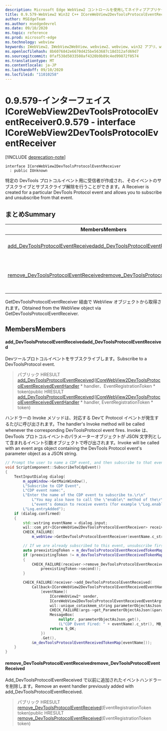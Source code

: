 ```yaml
---
description: Microsoft Edge WebView2 コントロールを使用してネイティブアプリケーションに web 技術 (HTML、CSS、JavaScript) を埋め込む
title: 0.9.579-WebView2 Win32 C++ ICoreWebView2DevToolsProtocolEventReceiver
author: MSEdgeTeam
ms.author: msedgedevrel
ms.date: 09/10/2020
ms.topic: reference
ms.prod: microsoft-edge
ms.technology: webview
keywords: IWebView2、IWebView2WebView、webview2、webview、win32 アプリ、win32、edge、ICoreWebView2、ICoreWebView2Controller、browser control、edge html、ICoreWebView2DevToolsProtocolEventReceiver
ms.openlocfilehash: 8b6076842e6670d425be563687c18d312afd69d7
ms.sourcegitcommit: 0faf538d5033508af4320b9b89c4ed99872f0574
ms.translationtype: MT
ms.contentlocale: ja-JP
ms.lasthandoff: 09/10/2020
ms.locfileid: "11010258"
---
```

# <span data-ttu-id="f72c9-104">0.9.579-インターフェイス ICoreWebView2DevToolsProtocolEventReceiver</span><span class="sxs-lookup"><span data-stu-id="f72c9-104">0.9.579 - interface ICoreWebView2DevToolsProtocolEventReceiver</span></span> 

[!INCLUDE [deprecation-note](../../includes/deprecation-note.md)]

```
interface ICoreWebView2DevToolsProtocolEventReceiver
  : public IUnknown
```

<span data-ttu-id="f72c9-105">特定の DevTools プロトコルイベント用に受信者が作成され、そのイベントのサブスクライブとサブスクライブ解除を行うことができます。</span><span class="sxs-lookup"><span data-stu-id="f72c9-105">A Receiver is created for a particular DevTools Protocol event and allows you to subscribe and unsubscribe from that event.</span></span>

## <span data-ttu-id="f72c9-106">まとめ</span><span class="sxs-lookup"><span data-stu-id="f72c9-106">Summary</span></span>

 <span data-ttu-id="f72c9-107">Members</span><span class="sxs-lookup"><span data-stu-id="f72c9-107">Members</span></span>                        | <span data-ttu-id="f72c9-108">説明</span><span class="sxs-lookup"><span data-stu-id="f72c9-108">Descriptions</span></span>
--------------------------------|---------------------------------------------
[<span data-ttu-id="f72c9-109">add_DevToolsProtocolEventReceived</span><span class="sxs-lookup"><span data-stu-id="f72c9-109">add_DevToolsProtocolEventReceived</span></span>](#add_devtoolsprotocoleventreceived) | <span data-ttu-id="f72c9-110">Devツールプロトコルイベントをサブスクライブします。</span><span class="sxs-lookup"><span data-stu-id="f72c9-110">Subscribe to a DevToolsProtocol event.</span></span>
[<span data-ttu-id="f72c9-111">remove_DevToolsProtocolEventReceived</span><span class="sxs-lookup"><span data-stu-id="f72c9-111">remove_DevToolsProtocolEventReceived</span></span>](#remove_devtoolsprotocoleventreceived) | <span data-ttu-id="f72c9-112">Add_DevToolsProtocolEventReceived で以前に追加されたイベントハンドラーを削除します。</span><span class="sxs-lookup"><span data-stu-id="f72c9-112">Remove an event handler previously added with add_DevToolsProtocolEventReceived.</span></span>

<span data-ttu-id="f72c9-113">GetDevToolsProtocolEventReceiver 経由で WebView オブジェクトから取得されます。</span><span class="sxs-lookup"><span data-stu-id="f72c9-113">Obtained from the WebView object via GetDevToolsProtocolEventReceiver.</span></span>

## <span data-ttu-id="f72c9-114">Members</span><span class="sxs-lookup"><span data-stu-id="f72c9-114">Members</span></span>

#### <span data-ttu-id="f72c9-115">add_DevToolsProtocolEventReceived</span><span class="sxs-lookup"><span data-stu-id="f72c9-115">add_DevToolsProtocolEventReceived</span></span> 

<span data-ttu-id="f72c9-116">Devツールプロトコルイベントをサブスクライブします。</span><span class="sxs-lookup"><span data-stu-id="f72c9-116">Subscribe to a DevToolsProtocol event.</span></span>

> <span data-ttu-id="f72c9-117">パブリック HRESULT [add_DevToolsProtocolEventReceived](#add_devtoolsprotocoleventreceived)([ICoreWebView2DevToolsProtocolEventReceivedEventHandler](icorewebview2devtoolsprotocoleventreceivedeventhandler.md) \* handler、EventRegistrationToken \* token)</span><span class="sxs-lookup"><span data-stu-id="f72c9-117">public HRESULT [add_DevToolsProtocolEventReceived](#add_devtoolsprotocoleventreceived)([ICoreWebView2DevToolsProtocolEventReceivedEventHandler](icorewebview2devtoolsprotocoleventreceivedeventhandler.md) \* handler, EventRegistrationToken \* token)</span></span>

<span data-ttu-id="f72c9-118">ハンドラーの Invoke メソッドは、対応する Devて Protocol イベントが発生するたびに呼び出されます。</span><span class="sxs-lookup"><span data-stu-id="f72c9-118">The handler's Invoke method will be called whenever the corresponding DevToolsProtocol event fires.</span></span> <span data-ttu-id="f72c9-119">Invoke は、DevTools プロトコルイベントのパラメーターオブジェクトが JSON 文字列として含まれるイベント引数オブジェクトで呼び出されます。</span><span class="sxs-lookup"><span data-stu-id="f72c9-119">Invoke will be called with an event args object containing the DevTools Protocol event's parameter object as a JSON string.</span></span>

```cpp
// Prompt the user to name a CDP event, and then subscribe to that event.
void ScriptComponent::SubscribeToCdpEvent()
{
    TextInputDialog dialog(
        m_appWindow->GetMainWindow(),
        L"Subscribe to CDP Event",
        L"CDP event name:",
        L"Enter the name of the CDP event to subscribe to.\r\n"
            L"You may also have to call the \"enable\" method of the\r\n"
            L"event's domain to receive events (for example \"Log.enable\").\r\n",
        L"Log.entryAdded");
    if (dialog.confirmed)
    {
        std::wstring eventName = dialog.input;
        wil::com_ptr<ICoreWebView2DevToolsProtocolEventReceiver> receiver;
        CHECK_FAILURE(
            m_webView->GetDevToolsProtocolEventReceiver(eventName.c_str(), &receiver));

        // If we are already subscribed to this event, unsubscribe first.
        auto preexistingToken = m_devToolsProtocolEventReceivedTokenMap.find(eventName);
        if (preexistingToken != m_devToolsProtocolEventReceivedTokenMap.end())
        {
            CHECK_FAILURE(receiver->remove_DevToolsProtocolEventReceived(
                preexistingToken->second));
        }

        CHECK_FAILURE(receiver->add_DevToolsProtocolEventReceived(
            Callback<ICoreWebView2DevToolsProtocolEventReceivedEventHandler>(
                [eventName](
                    ICoreWebView2* sender,
                    ICoreWebView2DevToolsProtocolEventReceivedEventArgs* args) -> HRESULT {
                    wil::unique_cotaskmem_string parameterObjectAsJson;
                    CHECK_FAILURE(args->get_ParameterObjectAsJson(&parameterObjectAsJson));
                    MessageBox(
                        nullptr, parameterObjectAsJson.get(),
                        (L"CDP Event Fired: " + eventName).c_str(), MB_OK);
                    return S_OK;
                })
                .Get(),
            &m_devToolsProtocolEventReceivedTokenMap[eventName]));
    }
}
```

#### <span data-ttu-id="f72c9-120">remove_DevToolsProtocolEventReceived</span><span class="sxs-lookup"><span data-stu-id="f72c9-120">remove_DevToolsProtocolEventReceived</span></span> 

<span data-ttu-id="f72c9-121">Add_DevToolsProtocolEventReceived で以前に追加されたイベントハンドラーを削除します。</span><span class="sxs-lookup"><span data-stu-id="f72c9-121">Remove an event handler previously added with add_DevToolsProtocolEventReceived.</span></span>

> <span data-ttu-id="f72c9-122">パブリック HRESULT [remove_DevToolsProtocolEventReceived](#remove_devtoolsprotocoleventreceived)(EventRegistrationToken token)</span><span class="sxs-lookup"><span data-stu-id="f72c9-122">public HRESULT [remove_DevToolsProtocolEventReceived](#remove_devtoolsprotocoleventreceived)(EventRegistrationToken token)</span></span>

